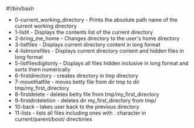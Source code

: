 #!/bin/bash
* 0-current_working_directory - Prints the absolute path name of the current working directory
* 1-listit - Displays the contents list of the current directory
* 2-bring_me_home - Changes directory to the user's home directory
* 3-listfiles - Displays current directory content in long format
* 4-listmorefiles - Displays current directory content and hidden files in long format
* 5-listfilesdigitonly - Displays all files hidden inclusive in long format and sorts them numerically
* 6-firstdirectory - creates directory in tmp directory
* 7-movethatfile - moves betty file from dir tmp to dir tmp/my_first_directory
* 8-firstdelete - deletes betty file from tmp/my_first_directory
* 9-firstdirdeletion - deletes dir my_first_directory from tmp/
* 10-back - takes user back to the previous directory
* 11-lists - lists all files including ones with . character in current/parent/boot/ directories

